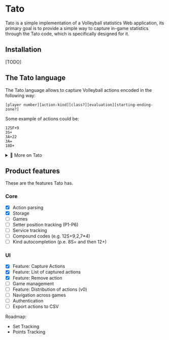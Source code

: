 # Tato

Tato is a simple implementation of a Volleyball statistics Web application, its primary goal is to provide a simple way to capture in-game statistics through the Tato code, which is specifically designed for it.

## Installation

[TODO]

## The Tato language

The Tato language allows to capture Volleyball actions encoded in the following way:
    
```
[player number][action-kind][class?][evaluation][starting-ending-zone?]
```

Some example of actions could be:
```
12SF+9
3S+
3A+22
3A=
18D+
```

<details>
<summary> 👀 More on Tato</summary>

To understand this better we should go part by part on these elements:

### Player number

Perhaps the most simple of the elements, the jersey number of the player who performed the action, it could be one or two digits.e.g 0, 12, 23, 00, etc.


### Action Kind

The action kind represents the class of action performed by the player, these are well defined by the volleyball as a sport:

```
S - Service
R - Reception
P - Pass
A - Attack
D - Defense
B - Block
```

### Class

This one applies for the Service and Pass kind of action. This is the first of the optional elements as in some cases the user may not want to specify the class of the action.

#### For service:

```
J - Jumping Service
F - Floating Service
X - Jumping Floating Service
```

#### For pass:

```
A - First time pass (typically with the center player)
B - Second time pass
C - Third time pass
```

## Evaluation

One of the most important elements is the evaluation of the action as it allows to analyze performance of the players and the team.

```
= - Double negative
- - Negative
. - Neutral
+ - Positive
* - Double positive
```

## Starting and Ending zones

These are optional and zones can be from 1 to 9. One important thing that when we enter only one zone it means different things depending on the action type:

```
12S+9  >  Served TO zone 9
12R=2  >  Reception FROM the zone 2
12P=2  >  Pass TO the zone 2
12A*3  >  Attack FROM the zone 3
12B*3  >  Block FROM the zone 3
12D*3  >  Block FROM the zone 3
```

When both specified the first is starting and the second is ending zone.

</details>

## Product features

These are the features Tato has.

### Core
- [x] Action parsing
- [x] Storage
- [ ] Games
- [ ] Setter position tracking (P1-P6)
- [ ] Service tracking
- [ ] Compound codes (e.g. 12S+9,2,7*4)
- [ ] Kind autocompletion (p.e. 8S= and then 12+)

### UI
- [x] Feature: Capture Actions
- [x] Feature: List of captured actions
- [x] Feature: Remove action
- [ ] Game management
- [ ] Feature: Distribution of actions (v0)
- [ ] Navigation across games
- [ ] Authentication
- [ ] Export actions to CSV

Roadmap:
- Set Tracking
- Points Tracking










